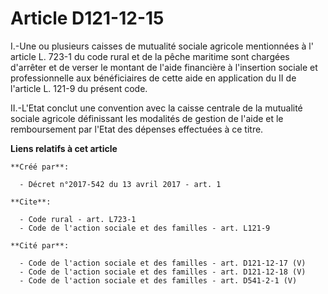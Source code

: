 # Article D121-12-15

I.-Une ou plusieurs caisses de mutualité sociale agricole mentionnées à l'
article L. 723-1 du code rural et de la pêche maritime 
sont chargées d'arrêter et de verser le montant de l'aide financière à l'insertion sociale et professionnelle aux
bénéficiaires de cette aide en application du II de l'article L. 121-9 du présent code. 

II.-L'Etat conclut une convention avec la caisse centrale de la mutualité sociale agricole définissant les modalités de
gestion de l'aide et le remboursement par l'Etat des dépenses effectuées à ce titre.

**Liens relatifs à cet article**

	**Créé par**:

	  - Décret n°2017-542 du 13 avril 2017 - art. 1

	**Cite**:

	  - Code rural - art. L723-1
	  - Code de l'action sociale et des familles - art. L121-9

	**Cité par**:

	  - Code de l'action sociale et des familles - art. D121-12-17 (V)
	  - Code de l'action sociale et des familles - art. D121-12-18 (V)
	  - Code de l'action sociale et des familles - art. D541-2-1 (V)
